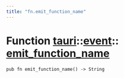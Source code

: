 ```yaml
---
title: "fn.emit_function_name"
---
```


# Function [tauri](/docs/api/rust/tauri/../index.html)::​[event](/docs/api/rust/tauri/index.html)::​[emit_function_name](/docs/api/rust/tauri/)

    pub fn emit_function_name() -> String
      